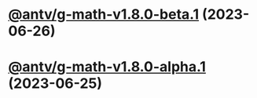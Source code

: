 # [@antv/g-math-v1.8.0-beta.1](https://github.com/antvis/g/compare/@antv/g-math@1.7.49...@antv/g-math@1.8.0-beta.1) (2023-06-26)

# [@antv/g-math-v1.8.0-alpha.1](https://github.com/antvis/g/compare/@antv/g-math@1.7.49...@antv/g-math@1.8.0-alpha.1) (2023-06-25)
